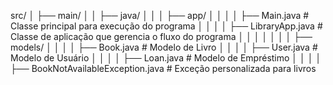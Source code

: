 src/
│   ├── main/
│   │   ├── java/
│   │   │   ├── app/
│   │   │   │   ├── Main.java                # Classe principal para execução do programa
│   │   │   │   ├── LibraryApp.java           # Classe de aplicação que gerencia o fluxo do programa
│   │   │   │
│   │   │   ├── models/
│   │   │   │   ├── Book.java                 # Modelo de Livro
│   │   │   │   ├── User.java                 # Modelo de Usuário
│   │   │   │   ├── Loan.java                 # Modelo de Empréstimo
│   │   │   │   ├── BookNotAvailableException.java  # Exceção personalizada para livros 